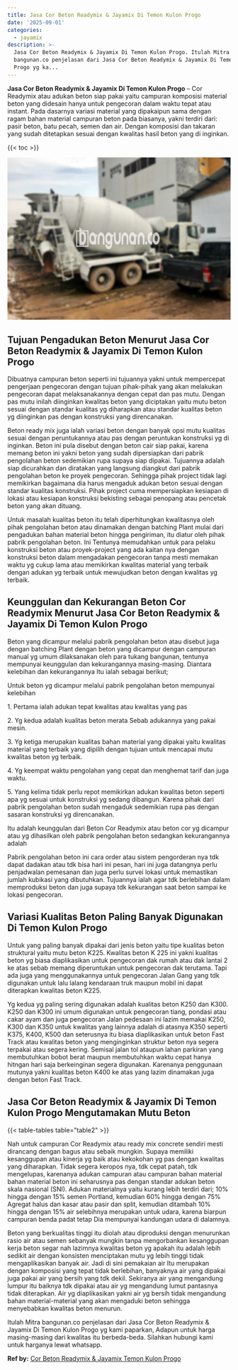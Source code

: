 ```yaml
---
title: Jasa Cor Beton Readymix & Jayamix Di Temon Kulon Progo
date: '2025-09-01'
categories:
  - jayamix
description: >-
  Jasa Cor Beton Readymix & Jayamix Di Temon Kulon Progo. Itulah Mitra
  bangunan.co penjelasan dari Jasa Cor Beton Readymix & Jayamix Di Temon Kulon
  Progo yg ka...
---
```


**Jasa Cor Beton Readymix & Jayamix Di Temon Kulon Progo** – Cor Readymix atau adukan beton siap pakai yaitu campuran komposisi material beton yang didesain hanya untuk pengecoran dalam waktu tepat atau instant. Pada dasarnya variasi material yang dipakaipun sama dengan ragam bahan material campuran beton pada biasanya, yakni terdiri dari: pasir beton, batu pecah, semen dan air. Dengan komposisi dan takaran yang sudah ditetapkan sesuai dengan kwalitas hasil beton yang di inginkan.

{{< toc >}}

![Jasa Cor Beton Readymix & Jayamix Di Temon Kulon Progo](/images/jasa-cor-readymix-19.png)

## Tujuan Pengadukan Beton Menurut Jasa Cor Beton Readymix & Jayamix Di Temon Kulon Progo

Dibuatnya campuran beton seperti ini tujuannya yakni untuk mempercepat pengerjaan pengecoran dengan tujuan pihak-pihak yang akan melakukan pengecoran dapat melaksanakannya dengan cepat dan pas mutu. Dengan pas mutu inilah diinginkan kwalitas beton yang diciptakan yaitu mutu beton sesuai dengan standar kualitas yg diharapkan atau standar kualitas beton yg diinginkan pas dengan konstruksi yang direncanakan.

Beton ready mix juga ialah variasi beton dengan banyak opsi mutu kualitas sesuai dengan peruntukannya atau pas dengan peruntukan konstruksi yg di inginkan. Beton ini pula disebut dengan beton cair siap pakai, karena memang beton ini yakni beton yang sudah dipersiapkan dari pabrik pengolahan beton sedemikian rupa supaya siap dipakai. Tujuannya adalah siap dicurahkan dan diratakan yang langsung diangkut dari pabrik pengolahan beton ke proyek pengecoran. Sehingga pihak project tidak lagi memikirkan bagaimana dia harus mengaduk adukan beton sesuai dengan standar kualitas konstruksi. Pihak project cuma mempersiapkan kesiapan di lokasi atau kesiapan konstruksi bekisting sebagai penopang atau pencetak beton yang akan dituang.

Untuk masalah kualitas beton itu telah diperhitungkan kwalitasnya oleh pihak pengolahan beton atau dinamakan dengan batching Plant mulai dari pengadukan bahan material beton hingga pengiriman, itu diatur oleh pihak pabrik pengolahan beton. Ini Tentunya memudahkan untuk para pelaku konstruksi beton atau proyek-project yang ada kaitan nya dengan konstruksi beton dalam mengadakan pengecoran tanpa mesti memakan waktu yg cukup lama atau memikirkan kwalitas material yang terbaik dengan adukan yg terbaik untuk mewujudkan beton dengan kwalitas yg terbaik.

## Keunggulan dan Kekurangan Beton Cor Readymix Menurut Jasa Cor Beton Readymix & Jayamix Di Temon Kulon Progo

Beton yang dicampur melalui pabrik pengolahan beton atau disebut juga dengan batching Plant dengan beton yang dicampur dengan campuran manual yg umum dilaksanakan oleh para tukang bangunan, tentunya mempunyai keunggulan dan kekurangannya masing-masing. Diantara kelebihan dan kekurangannya Itu ialah sebagai berikut;

Untuk beton yg dicampur melalui pabrik pengolahan beton mempunyai kelebihan

1\. Pertama ialah adukan tepat kwalitas atau kwalitas yang pas

2\. Yg kedua adalah kualitas beton merata Sebab adukannya yang pakai mesin.

3\. Yg ketiga merupakan kualitas bahan material yang dipakai yaitu kwalitas material yang terbaik yang dipilih dengan tujuan untuk mencapai mutu kwalitas beton yg terbaik.

4\. Yg keempat waktu pengolahan yang cepat dan menghemat tarif dan juga waktu.

5\. Yang kelima tidak perlu repot memikirkan adukan kwalitas beton seperti apa yg sesuai untuk konstruksi yg sedang dibangun. Karena pihak dari pabrik pengolahan beton sudah mengaduk sedemikian rupa pas dengan sasaran konstruksi yg direncanakan.

Itu adalah keunggulan dari Beton Cor Readymix atau beton cor yg dicampur atau yg dihasilkan oleh pabrik pengolahan beton sedangkan kekurangannya adalah

Pabrik pengolahan beton ini cara order atau sistem pengorderan nya tdk dapat dadakan atau tdk bisa hari ini pesan, hari ini juga datangnya perlu penjadwalan pemesanan dan juga perlu survei lokasi untuk memastikan jumlah kubikasi yang dibutuhkan. Tujuannya ialah agar tdk berlebihan dalam memproduksi beton dan juga supaya tdk kekurangan saat beton sampai ke lokasi pengecoran.

## Variasi Kualitas Beton Paling Banyak Digunakan Di Temon Kulon Progo

Untuk yang paling banyak dipakai dari jenis beton yaitu tipe kualitas beton struktural yaitu mutu beton K225. Kwalitas beton K 225 ini yakni kualitas beton yg biasa diaplikasikan untuk pengecoran dak rumah atau dak lantai 2 ke atas sebab memang diperuntukan untuk pengecoran dak terutama. Tapi ada juga yang menggunakannya untuk pengecoran Jalan Gang yang tdk digunakan untuk lalu lalang kendaraan truk maupun mobil ini dapat diterapkan kwalitas beton K225.

Yg kedua yg paling sering digunakan adalah kualitas beton K250 dan K300. K250 dan K300 ini umum digunakan untuk pengecoran tiang, pondasi atau cakar ayam dan juga pengecoran Jalan pedesaan ini lazim memakai K250, K300 dan K350 untuk kwalitas yang lainnya adalah di atasnya K350 seperti K375, K400, K500 dan seterusnya itu biasa diaplikasikan untuk beton Fast Track atau kwalitas beton yang menginginkan struktur beton nya segera terpakai atau segera kering. Semisal jalan tol ataupun lahan parkiran yang membutuhkan bobot berat maupun membutuhkan waktu cepat hanya hitngan hari saja berkeinginan segera digunakan. Karenanya penggunaan mutunya yakni kualitas beton K400 ke atas yang lazim dinamakan juga dengan beton Fast Track.

## Jasa Cor Beton Readymix & Jayamix Di Temon Kulon Progo Mengutamakan Mutu Beton

{{< table-tables table="table2" >}}

Nah untuk campuran Cor Readymix atau ready mix concrete sendiri mesti dirancang dengan bagus atau sebaik mungkin. Supaya memiliki kesanggupan atau kinerja yg baik atau kekokohan yg pas dengan kwalitas yang diharapkan. Tidak segera keropos nya, tdk cepat patah, tdk mengelupas, karenanya adukan campuran atau campuran bahan material bahan material beton ini seharusnya pas dengan standar adukan beton skala nasional (SNI). Adukan materialnya yaitu kurang lebih terdiri dari; 10% hingga dengan 15% semen Portland, kemudian 60% hingga dengan 75% Agregat halus dan kasar atau pasir dan split, kemudian ditambah 10% hingga dengan 15% air selebihnya merupakan untuk udara, karena biarpun campuran benda padat tetap Dia mempunyai kandungan udara di dalamnya.

Beton yang berkualitas tinggi itu diolah atau diproduksi dengan menurunkan rasio air atau semen sebanyak mungkin tanpa mengorbankan kesanggupan kerja beton segar nah lazimnya kwalitas beton yg apakah itu adalah lebih sedikit air dengan konsisten menciptakan mutu yg lebih tinggi tidak mengaplikasikan banyak air. Jadi di sini pemakaian air Itu merupakan dengan komposisi yang tepat tidak berlebihan, banyaknya air yang dipakai juga pakai air yang bersih yang tdk dekil. Sekiranya air yang mengandung lumpur itu baiknya tdk dipakai atau air yg mengandung lumut pantasnya tidak diterapkan. Air yg diaplikasikan yakni air yg bersih tidak mengandung bahan material-material yang akan mengaduki beton sehingga menyebabkan kwalitas beton menurun.

Itulah Mitra bangunan.co penjelasan dari Jasa Cor Beton Readymix & Jayamix Di Temon Kulon Progo yg kami paparkan, Adapun untuk harga masing-masing dari kwalitas itu berbeda-beda. Silahkan hubungi kami untuk harganya lewat whatsapp.

**Ref by:** [Cor Beton Readymix & Jayamix Temon Kulon Progo](https://id.wikipedia.org/wiki/Cor)
